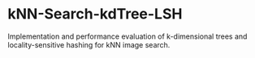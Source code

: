 # kNN-Search-kdTree-LSH
Implementation and performance evaluation of k-dimensional trees and locality-sensitive hashing for kNN image search.
